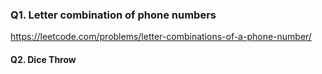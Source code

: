 ### Q1. Letter combination of phone numbers

https://leetcode.com/problems/letter-combinations-of-a-phone-number/

#### Q2. Dice Throw
